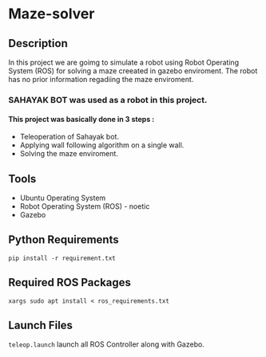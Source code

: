 # Maze-solver

## Description 
In this project we are goimg to simulate a robot using Robot Operating System (ROS) for solving a maze creeated in gazebo enviroment.
The robot has no prior information regadiing the maze enviroment.
### SAHAYAK BOT was used as a robot in this project. 
#### This project was basically done in 3 steps :
* Teleoperation of Sahayak bot.
* Applying wall following algorithm on a single wall.
* Solving the maze enviroment.

## Tools
* Ubuntu Operating System
* Robot Operating System (ROS) - noetic
* Gazebo

## Python Requirements
``` shell
pip install -r requirement.txt
```
## Required ROS Packages
``` shell
xargs sudo apt install < ros_requirements.txt
```

## Launch Files
`teleop.launch` launch all ROS Controller along with Gazebo.
